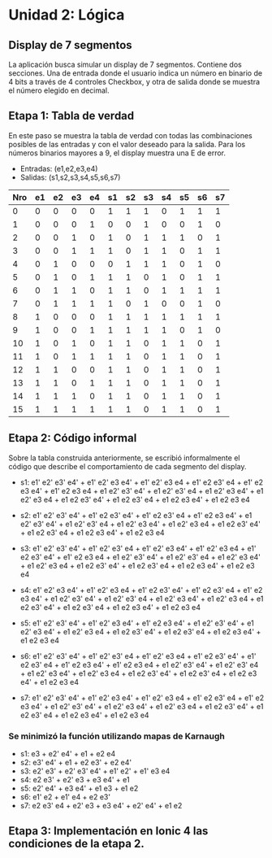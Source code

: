 # Unidad 2: Lógica

## Display de 7 segmentos

La aplicación busca simular un display de 7 segmentos. Contiene dos secciones. Una de entrada donde el usuario indica un número en binario de 4 bits a través de 4 controles Checkbox, y otra de salida donde se muestra el número elegido en decimal.

## Etapa 1: Tabla de verdad

En este paso se muestra la tabla de verdad con todas las combinaciones posibles de las entradas y con el valor deseado para la salida. Para los números binarios mayores a 9, el display muestra una E de error.

* Entradas: (e1,e2,e3,e4)
* Salidas: (s1,s2,s3,s4,s5,s6,s7)

| Nro | e1 | e2 | e3 | e4 | s1 | s2 | s3 | s4 | s5 | s6 | s7 |
|-----|----|----|----|----|----|----|----|----|----|----|----|
| 0   | 0  | 0  | 0  | 0  | 1  | 1  | 1  | 0  | 1  | 1  | 1  |
| 1   | 0  | 0  | 0  | 1  | 0  | 0  | 1  | 0  | 0  | 1  | 0  |
| 2   | 0  | 0  | 1  | 0  | 1  | 0  | 1  | 1  | 1  | 0  | 1  |
| 3   | 0  | 0  | 1  | 1  | 1  | 0  | 1  | 1  | 0  | 1  | 1  |
| 4   | 0  | 1  | 0  | 0  | 0  | 1  | 1  | 1  | 0  | 1  | 0  |
| 5   | 0  | 1  | 0  | 1  | 1  | 1  | 0  | 1  | 0  | 1  | 1  |
| 6   | 0  | 1  | 1  | 0  | 1  | 1  | 0  | 1  | 1  | 1  | 1  |
| 7   | 0  | 1  | 1  | 1  | 1  | 0  | 1  | 0  | 0  | 1  | 0  |
| 8   | 1  | 0  | 0  | 0  | 1  | 1  | 1  | 1  | 1  | 1  | 1  |
| 9   | 1  | 0  | 0  | 1  | 1  | 1  | 1  | 1  | 0  | 1  | 0  |
| 10  | 1  | 0  | 1  | 0  | 1  | 1  | 0  | 1  | 1  | 0  | 1  |
| 11  | 1  | 0  | 1  | 1  | 1  | 1  | 0  | 1  | 1  | 0  | 1  |
| 12  | 1  | 1  | 0  | 0  | 1  | 1  | 0  | 1  | 1  | 0  | 1  |
| 13  | 1  | 1  | 0  | 1  | 1  | 1  | 0  | 1  | 1  | 0  | 1  |
| 14  | 1  | 1  | 1  | 0  | 1  | 1  | 0  | 1  | 1  | 0  | 1  |
| 15  | 1  | 1  | 1  | 1  | 1  | 1  | 0  | 1  | 1  | 0  | 1  |

## Etapa 2: Código informal

Sobre la tabla construida anteriormente, se escribió informalmente el código que describe el comportamiento de cada segmento del display.

* s1: e1' e2' e3' e4' + e1' e2' e3 e4' + e1' e2' e3 e4 + e1' e2 e3' e4 + e1' e2 e3 e4' + e1' e2 e3 e4 + e1 e2' e3' e4' + e1 e2' e3' e4 + e1 e2' e3 e4' + e1 e2' e3 e4 + e1 e2 e3' e4' + e1 e2 e3' e4 + e1 e2 e3 e4' + e1 e2 e3 e4

* s2: e1' e2' e3' e4' + e1' e2 e3' e4' + e1' e2 e3' e4 + e1' e2 e3 e4' + e1 e2' e3' e4' + e1 e2' e3' e4 + e1 e2' e3 e4' + e1 e2' e3 e4 + e1 e2 e3' e4' + e1 e2 e3' e4 + e1 e2 e3 e4' + e1 e2 e3 e4

* s3: e1' e2' e3' e4' + e1' e2' e3' e4 + e1' e2' e3 e4' + e1' e2' e3 e4 + e1' e2 e3' e4' + e1' e2 e3 e4 + e1 e2' e3' e4' + e1 e2' e3' e4 + e1 e2' e3 e4' + e1 e2' e3 e4 + e1 e2 e3' e4' + e1 e2 e3' e4 + e1 e2 e3 e4' + e1 e2 e3 e4

* s4: e1' e2' e3 e4' + e1' e2' e3 e4 + e1' e2 e3' e4' + e1' e2 e3' e4 + e1' e2 e3 e4' + e1 e2' e3' e4' + e1 e2' e3' e4 + e1 e2' e3 e4' + e1 e2' e3 e4 + e1 e2 e3' e4' + e1 e2 e3' e4 + e1 e2 e3 e4' + e1 e2 e3 e4

* s5: e1' e2' e3' e4' + e1' e2' e3 e4' + e1' e2 e3 e4' + e1 e2' e3' e4' + e1 e2' e3 e4' + e1 e2' e3 e4 + e1 e2 e3' e4' + e1 e2 e3' e4 + e1 e2 e3 e4' + e1 e2 e3 e4

* s6: e1' e2' e3' e4' + e1' e2' e3' e4 + e1' e2' e3 e4 + e1' e2 e3' e4' + e1' e2 e3' e4 + e1' e2 e3 e4' + e1' e2 e3 e4 + e1 e2' e3' e4' + e1 e2' e3' e4 + e1 e2' e3 e4' + e1 e2' e3 e4 + e1 e2 e3' e4' + e1 e2 e3' e4 + e1 e2 e3 e4' + e1 e2 e3 e4

* s7: e1' e2' e3' e4' + e1' e2' e3 e4' + e1' e2' e3 e4 + e1' e2 e3' e4 + e1' e2 e3 e4' + e1 e2' e3' e4' + e1 e2' e3 e4' + e1 e2' e3 e4 + e1 e2 e3' e4' + e1 e2 e3' e4 + e1 e2 e3 e4' + e1 e2 e3 e4

### Se minimizó la función utilizando mapas de Karnaugh

* s1: e3 + e2' e4' + e1 + e2 e4
* s2: e3' e4' + e1 + e2 e3' + e2 e4'
* s3: e2' e3' + e2' e3' e4' + e1' e2' + e1' e3 e4
* s4: e2 e3' + e2' e3 + e3 e4' + e1
* s5: e2' e4' + e3 e4' + e1 e3 + e1 e2
* s6: e1' e2 + e1' e4 + e2 e3'
* s7: e2 e3' e4 + e2' e3 + e3 e4' + e2' e4' + e1 e2

## Etapa 3: Implementación en Ionic 4 las condiciones de la etapa 2.